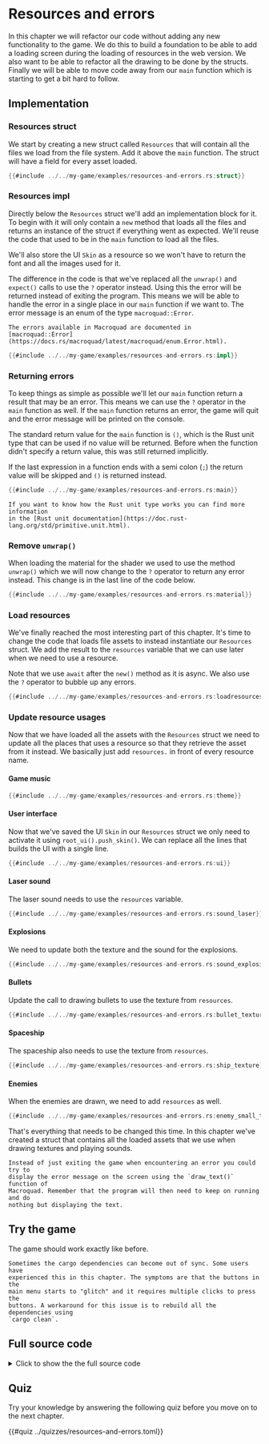 # Resources and errors

In this chapter we will refactor our code without adding any new functionality
to the game. We do this to build a foundation to be able to add a
loading screen during the loading of resources in the web version. We also
want to be able to refactor all the drawing to be done by the structs. Finally
we will be able to move code away from our `main` function which is starting
to get a bit hard to follow.

## Implementation 

### Resources struct

We start by creating a new struct called `Resources` that will contain all the
files we load from the file system. Add it above the `main` function. The
struct will have a field for every asset loaded.

```rust
{{#include ../../my-game/examples/resources-and-errors.rs:struct}}
```

### Resources impl

Directly below the `Resources` struct we'll add an implementation block for it. 
To begin with it will only contain a `new` method that loads all the files and
returns an instance of the struct if everything went as expected. We'll reuse
the code that used to be in the `main` function to load all the files.

We'll also store the UI `Skin` as a resource so we won't have to return the
font and all the images used for it.

The difference in the code is that we've replaced all the `unwrap()` and
`expect()` calls to use the `?` operator instead. Using this the error will be
returned instead of exiting the program. This means we will be able to handle
the error in a single place in our `main` function if we want to. The error
message is an enum of the type `macroquad::Error`.

```admonish info
The errors available in Macroquad are documented in 
[macroquad::Error](https://docs.rs/macroquad/latest/macroquad/enum.Error.html).
```

```rust
{{#include ../../my-game/examples/resources-and-errors.rs:impl}}
```

### Returning errors

To keep things as simple as possible we'll let our `main` function return a
result that may be an error. This means we can use the `?` operator in the
`main` function as well. If the `main` function returns an error, the game
will quit and the error message will be printed on the console.

The standard return value for the `main` function is `()`, which is the Rust
unit type that can be used if no value will be returned. Before when the
function didn't specify a return value, this was still returned implicitly.

If the last expression in a function ends with a semi colon (`;`) the return
value will be skipped and `()` is returned instead.

```rust [hl,2]
{{#include ../../my-game/examples/resources-and-errors.rs:main}}
```

```admonish info
If you want to know how the Rust unit type works you can find more information
in the [Rust unit documentation](https://doc.rust-lang.org/std/primitive.unit.html).
```

### Remove `unwrap()`

When loading the material for the shader we used to use the method `unwrap()`
which we will now change to the `?` operator to return any error instead. This
change is in the last line of the code below.

```rust [hl,13]
{{#include ../../my-game/examples/resources-and-errors.rs:material}}
```

### Load resources

We've finally reached the most interesting part of this chapter. It's time to
change the code that loads file assets to instead instantiate our `Resources`
struct. We add the result to the `resources` variable that we can use later
when we need to use a resource.

Note that we use `await` after the `new()` method as it is async. We also use
the `?` operator to bubble up any errors.

```rust [hl,2]
{{#include ../../my-game/examples/resources-and-errors.rs:loadresources}}
```

### Update resource usages

Now that we have loaded all the assets with the `Resources` struct we need to
update all the places that uses a resource so that they retrieve the asset
from it instead. We basically just add `resources.` in front of every resource
name.

#### Game music

```rust [hl,2]
{{#include ../../my-game/examples/resources-and-errors.rs:theme}}
```

#### User interface

Now that we've saved the UI `Skin` in our `Resources` struct we only need to
activate it using `root_ui().push_skin()`. We can replace all the lines
that builds the UI with a single line.

```rust [hl,1]
{{#include ../../my-game/examples/resources-and-errors.rs:ui}}
```

#### Laser sound

The laser sound needs to use the `resources` variable.

```rust [hl,9]
{{#include ../../my-game/examples/resources-and-errors.rs:sound_laser}}
```

#### Explosions

We need to update both the texture and the sound for the explosions.

```rust [hl,4,9]
{{#include ../../my-game/examples/resources-and-errors.rs:sound_explosion}}
```

#### Bullets

Update the call to drawing bullets to use the texture from `resources`.

```rust [hl,3]
{{#include ../../my-game/examples/resources-and-errors.rs:bullet_texture}}
```

#### Spaceship

The spaceship also needs to use the texture from `resources`.

```rust [hl,3]
{{#include ../../my-game/examples/resources-and-errors.rs:ship_texture}}
```

#### Enemies

When the enemies are drawn, we need to add `resources` as well.

```rust [hl,3]
{{#include ../../my-game/examples/resources-and-errors.rs:enemy_small_texture}}
```

That's everything that needs to be changed this time. In this chapter we've
created a struct that contains all the loaded assets that we use when drawing
textures and playing sounds.

```admonish tip title="Challenge" class="challenge"
Instead of just exiting the game when encountering an error you could try to
display the error message on the screen using the `draw_text()` function of
Macroquad. Remember that the program will then need to keep on running and do
nothing but displaying the text.
```

## Try the game

The game should work exactly like before.

```admonish info
Sometimes the cargo dependencies can become out of sync. Some users have
experienced this in this chapter. The symptoms are that the buttons in the
main menu starts to "glitch" and it requires multiple clicks to press the
buttons. A workaround for this issue is to rebuild all the dependencies using
`cargo clean`.
```

<div class="noprint">

## Full source code

<details>
  <summary>Click to show the the full source code</summary>

```rust
{{#include ../../my-game/examples/resources-and-errors.rs:all}}
```
</details>
</div>

<div class="noprint">

## Quiz

Try your knowledge by answering the following quiz before you move on to the
next chapter.

{{#quiz ../quizzes/resources-and-errors.toml}}

</div>
